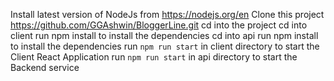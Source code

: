 Install latest version of NodeJs from https://nodejs.org/en
Clone this project https://github.com/GGAshwin/BloggerLine.git
cd into the project
cd into client
run npm install to install the dependencies
cd into api
run npm install to install the dependencies
run `npm run start` in client directory to start the Client React Application
run `npm run start` in api directory to start the Backend service
